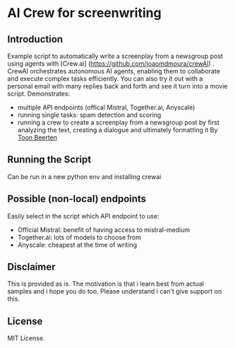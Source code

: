 # AI Crew for screenwriting
## Introduction
Example script to automatically write a screenplay from a newsgroup post using agents with [Crew.ai] (https://github.com/joaomdmoura/crewAI) .
CrewAI orchestrates autonomous AI agents, enabling them to collaborate and execute complex tasks efficiently.
You can also try it out with a personal email with many replies back and forth and see it turn into a movie script.
Demonstrates:
- multiple API endpoints (offical Mistral, Together.ai, Anyscale)
- running single tasks: spam detection and scoring
- running a crew to create a screenplay from a newsgroup post by first analyzing the text, creating a dialogue and ultimately formatting it
By [Toon Beerten](toon@neontreebot.be)

## Running the Script
Can be run in a new python env and installing crewai

## Possible (non-local) endpoints
Easily select in the script which API endpoint to use:
- Official Mistral: benefit of having access to mistral-medium
- Together.ai: lots of models to choose from
- Anyscale: cheapest at the time of writing

## Disclaimer
This is provided as is. The motivation is that i learn best from actual samples and i hope you do too. Please understand i can't give support on this.

## License
MIT License.